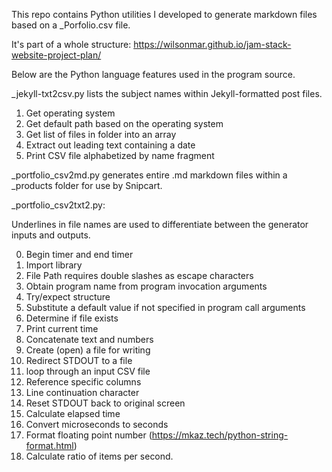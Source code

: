 This repo contains Python utilities I developed to generate markdown files based on a _Porfolio.csv file.

It's part of a whole structure:
https://wilsonmar.github.io/jam-stack-website-project-plan/

Below are the Python language features used in the program source.

_jekyll-txt2csv.py lists the subject names within Jekyll-formatted post files.

1. Get operating system
2. Get default path based on the operating system
3. Get list of files in folder into an array
4. Extract out leading text containing a date
5. Print CSV file alphabetized by name fragment

_portfolio_csv2md.py generates entire .md markdown files within a _products folder for use by Snipcart.

_portfolio_csv2txt2.py:

Underlines in file names are used to differentiate between the generator inputs and outputs.

0. Begin timer and end timer
0. Import library
1. File Path requires double slashes as escape characters
0. Obtain program name from program invocation arguments
1. Try/expect structure
2. Substitute a default value if not specified in program call arguments
0. Determine if file exists
1. Print current time
2. Concatenate text and numbers
3. Create (open) a file for writing 
0. Redirect STDOUT to a file
4. loop through an input CSV file
5. Reference specific columns
0. Line continuation character
1. Reset STDOUT back to original screen
6. Calculate elapsed time
0. Convert microseconds to seconds
0. Format floating point number (https://mkaz.tech/python-string-format.html)
0. Calculate ratio of items per second.
